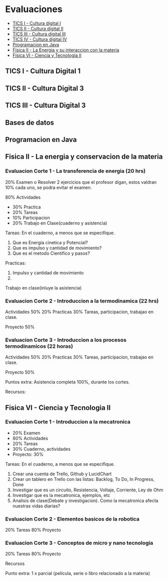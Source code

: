 # Evaluaciones
- [TICS I - Cultura digital I](#tics-I)
- [TICS II - Cultura digital II](#tics-II)
- [TICS III - Cultura digital III](#tics-III)
- [TICS IV - Cultura digital IV](#tics-IV)
- [Programacion en Java](#programacion-java)
- [Física II - La Energia y su interaccion con la materia](#fisica-II)
- [Física VI - Ciencia y Tecnologia II](#fisica-VI)

<a name="tics-I"></a>
## TICS I - Cultura Digital 1
<a name="tics-II"></a>
## TICS II - Cultura Digital 3
<a name="tics-III"></a>
## TICS III - Cultura Digital 3
<a name="tics-IV"></a>
## Bases de datos
<a name="programacion-java"></a>
## Programacion en Java 

<a name="fisica-II"></a>
## Fisica II - La energia y conservacion de la materia

### Evaluacion Corte 1 - La transferencia de energia (20 hrs)
 20% Examen o Resolver 2 ejercicios que el profesor digan, estos valdran 10% cada uno, se podra evitar el examen.
 
 80% Actividades
   - 30% Practica
   - 20% Tareas
   - 10% Participacion
   - 20% Trabajo en Clase(cuaderno y asistencia)

Tareas: En el cuaderno, a menos que se especifique.
1. Que es Energia cinetica y Potencial?
2. Que es impulso y cantidad de movimiento?
3. Que es el metodo Cientifico y pasos?

Practicas:
1. Impulso y cantidad de movimiento
2. 

Trabajo en clase(inluye la asistencia)

### Evaluacion Corte 2 - Introduccion a la termodinamica (22 hrs)

Actividades 50%
  20% Practicas
  30% Tareas, participacion, trabajao en clase.

Proyecto 50%

### Evaluacion Corte 3 - Introduccion a los procesos termodinamicos (22 horas)
Actividades 50% 
  20% Practicas
  30% Tareas, participacion, trabajao en clase.

Proyecto 50%

Puntos extra: Asistencia completa 100%, durante los cortes. 

Recursos:


<a name="fisica-VI"></a>
## Fisica VI - Ciencia y Tecnologia II

### Evaluacion Corte 1 - Introduccion a la mecatronica
  - 20% Examen
  - 80% Actividades
  - 20% Tareas
  - 30% Cuaderno, actividades
  - Proyecto: 30%

Tareas: En el cuaderno, a menos que se especifique.
1. Crear una cuenta de Trello, Github y LucidChart
2. Crear un tablero en Trello con las listas: Backlog, To Do, In Progress, Done
3. Investigar que es un circuito, Resistencia, Voltaje, Corriente, Ley de Ohm
4. Investigar que es la mecatronica, ejemplos, etc
5. Analisis de clase(Debate y investigacion). Como la mecatronica afecta nuestras vidas diarias?

### Evaluacion Corte 2 - Elementos basicos de la robotica
  20% Tareas
  80% Proyecto
  
### Evaluacion Corte 3 - Conceptos de micro y nano tecnologia
  20% Tareas
  80% Proyecto
  
Recursos

Punto extra: 1 x parcial (película, serie o libro relacionado a la materia)
